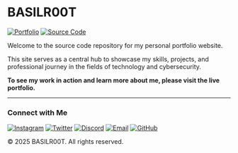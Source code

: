 # BASILR00T

[![Portfolio](https://img.shields.io/badge/View-Live_Portfolio-green)](https://BASILR00T.github.io/BASILR00T)
[![Source Code](https://img.shields.io/badge/Source-Code-blue)](https://github.com/BASILR00T/BASILR00T)

Welcome to the source code repository for my personal portfolio website.

This site serves as a central hub to showcase my skills, projects, and professional journey in the fields of technology and cybersecurity.

**To see my work in action and learn more about me, please visit the live portfolio.**

---

### Connect with Me

[![Instagram](https://img.shields.io/badge/-Instagram-E4405F?logo=instagram&logoColor=white)](https://www.instagram.com/_7wsz/)
[![Twitter](https://img.shields.io/badge/-Twitter-1DA1F2?logo=twitter&logoColor=white)](https://x.com/BASILR00T)
[![Discord](https://img.shields.io/badge/-Discord-5865F2?logo=discord&logoColor=white)](https://discord.gg/wf5P7dXBGr)
[![Email](https://img.shields.io/badge/-Email-D14836?logo=gmail&logoColor=white)](mailto:BSA717@outlook.sa)
[![GitHub](https://img.shields.io/badge/-GitHub-181717?logo=github&logoColor=white)](https://github.com/BASILR00T)

© 2025 BASILR00T. All rights reserved.
